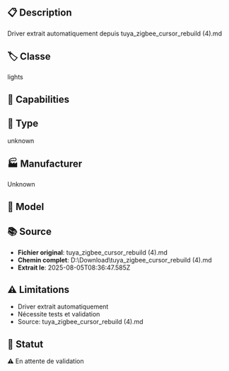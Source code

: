 # 

## 📋 Description
Driver extrait automatiquement depuis tuya_zigbee_cursor_rebuild (4).md

## 🏷️ Classe
lights

## 🔧 Capabilities


## 📡 Type
unknown

## 🏭 Manufacturer
Unknown

## 📱 Model


## 📚 Source
- **Fichier original**: tuya_zigbee_cursor_rebuild (4).md
- **Chemin complet**: D:\Download\tuya_zigbee_cursor_rebuild (4).md
- **Extrait le**: 2025-08-05T08:36:47.585Z

## ⚠️ Limitations
- Driver extrait automatiquement
- Nécessite tests et validation
- Source: tuya_zigbee_cursor_rebuild (4).md

## 🚀 Statut
⚠️ En attente de validation

